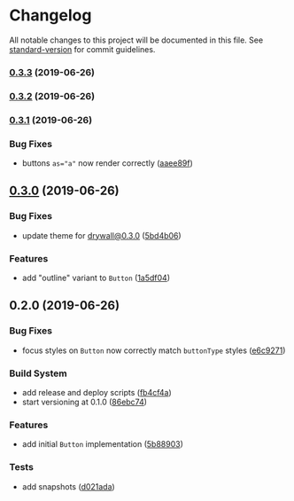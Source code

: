 # Changelog

All notable changes to this project will be documented in this file. See [standard-version](https://github.com/conventional-changelog/standard-version) for commit guidelines.

### [0.3.3](https://github.com/zillow/drywall-theme-bootstrap/compare/v0.3.2...v0.3.3) (2019-06-26)



### [0.3.2](https://github.com/zillow/drywall-theme-bootstrap/compare/v0.3.1...v0.3.2) (2019-06-26)



### [0.3.1](https://github.com/zillow/drywall-theme-bootstrap/compare/v0.3.0...v0.3.1) (2019-06-26)


### Bug Fixes

* buttons `as="a"` now render correctly ([aaee89f](https://github.com/zillow/drywall-theme-bootstrap/commit/aaee89f))



## [0.3.0](https://github.com/zillow/drywall-theme-bootstrap/compare/v0.2.0...v0.3.0) (2019-06-26)


### Bug Fixes

* update theme for drywall@0.3.0 ([5bd4b06](https://github.com/zillow/drywall-theme-bootstrap/commit/5bd4b06))


### Features

* add "outline" variant to `Button` ([1a5df04](https://github.com/zillow/drywall-theme-bootstrap/commit/1a5df04))



## 0.2.0 (2019-06-26)


### Bug Fixes

* focus styles on `Button` now correctly match `buttonType` styles ([e6c9271](https://github.com/zillow/drywall-theme-bootstrap/commit/e6c9271))


### Build System

* add release and deploy scripts ([fb4cf4a](https://github.com/zillow/drywall-theme-bootstrap/commit/fb4cf4a))
* start versioning at 0.1.0 ([86ebc74](https://github.com/zillow/drywall-theme-bootstrap/commit/86ebc74))


### Features

* add initial `Button` implementation ([5b88903](https://github.com/zillow/drywall-theme-bootstrap/commit/5b88903))


### Tests

* add snapshots ([d021ada](https://github.com/zillow/drywall-theme-bootstrap/commit/d021ada))
